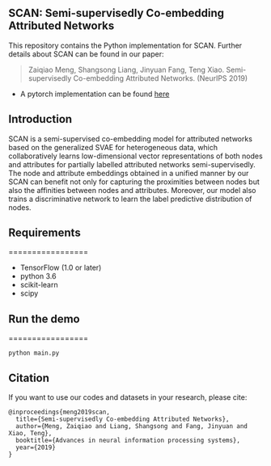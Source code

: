 ## SCAN: Semi-supervisedly Co-embedding Attributed Networks

This repository contains the Python implementation for SCAN. Further details about SCAN can be found in our paper:

> Zaiqiao Meng, Shangsong Liang, Jinyuan Fang, Teng Xiao. Semi-supervisedly Co-embedding Attributed Networks. (NeurIPS 2019)

- A pytorch implementation can be found [here](https://github.com/GuanZhengChen/SCAN-Pytorch)


## Introduction

SCAN is a semi-supervised co-embedding model for attributed networks based on the generalized SVAE for heterogeneous data, which collaboratively learns low-dimensional vector representations of both nodes and attributes for partially labelled attributed networks semi-supervisedly. The node and attribute embeddings obtained in a unified manner by our SCAN can benefit not only for capturing the proximities between nodes but also the affinities between nodes and attributes. Moreover, our model also trains a discriminative network to learn the label predictive distribution of nodes.

## Requirements

=================

- TensorFlow (1.0 or later)
- python 3.6
- scikit-learn
- scipy

## Run the demo

=================

```
python main.py
```

## Citation

If you want to use our codes and datasets in your research, please cite:

```
@inproceedings{meng2019scan,
  title={Semi-supervisedly Co-embedding Attributed Networks},
  author={Meng, Zaiqiao and Liang, Shangsong and Fang, Jinyuan and Xiao, Teng},
  booktitle={Advances in neural information processing systems},
  year={2019}
}
```
